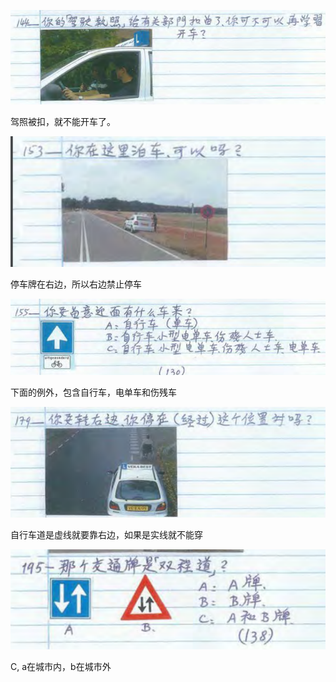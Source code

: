 
![](2018-12-16-19-57-32.png)

驾照被扣，就不能开车了。

![](2018-12-16-20-14-22.png)

停车牌在右边，所以右边禁止停车

![](2018-12-16-20-15-31.png)

下面的例外，包含自行车，电单车和伤残车

![](2018-12-16-20-36-21.png)

自行车道是虚线就要靠右边，如果是实线就不能穿

![](2018-12-16-21-07-57.png)

C, a在城市内，b在城市外

